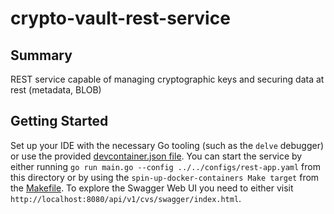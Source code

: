 # crypto-vault-rest-service

## Summary

REST service capable of managing cryptographic keys and securing data at rest (metadata, BLOB)

## Getting Started

Set up your IDE with the necessary Go tooling (such as the `delve` debugger) or use the provided [devcontainer.json file](../../.devcontainer/devcontainer.json). You can start the service by either running `go run main.go --config ../../configs/rest-app.yaml` from this directory or by using the `spin-up-docker-containers Make target` from the [Makefile](../../Makefile). To explore the Swagger Web UI you need to either visit `http://localhost:8080/api/v1/cvs/swagger/index.html`.
